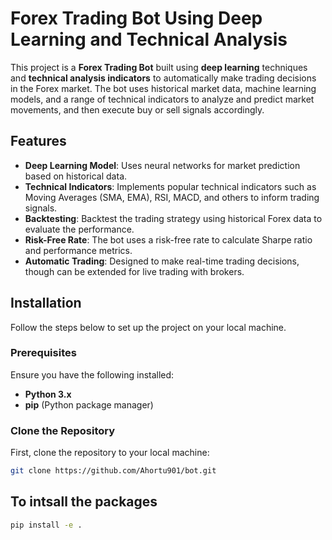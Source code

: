 # Forex Trading Bot Using Deep Learning and Technical Analysis

This project is a **Forex Trading Bot** built using **deep learning** techniques and **technical analysis indicators** to automatically make trading decisions in the Forex market. The bot uses historical market data, machine learning models, and a range of technical indicators to analyze and predict market movements, and then execute buy or sell signals accordingly.

## Features

- **Deep Learning Model**: Uses neural networks for market prediction based on historical data.
- **Technical Indicators**: Implements popular technical indicators such as Moving Averages (SMA, EMA), RSI, MACD, and others to inform trading signals.
- **Backtesting**: Backtest the trading strategy using historical Forex data to evaluate the performance.
- **Risk-Free Rate**: The bot uses a risk-free rate to calculate Sharpe ratio and performance metrics.
- **Automatic Trading**: Designed to make real-time trading decisions, though can be extended for live trading with brokers.

## Installation

Follow the steps below to set up the project on your local machine.

### Prerequisites

Ensure you have the following installed:
- **Python 3.x**
- **pip** (Python package manager)

### Clone the Repository

First, clone the repository to your local machine:

```bash
git clone https://github.com/Ahortu901/bot.git
```

## To intsall the packages

```bash
pip install -e .
